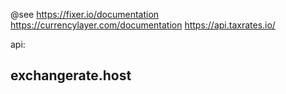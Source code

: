 
@see 
https://fixer.io/documentation
https://currencylayer.com/documentation
https://api.taxrates.io/

api:

## exchangerate.host
